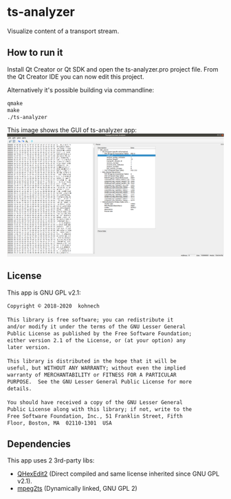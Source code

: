 # ts-analyzer
Visualize content of a transport stream.

## How to run it
Install Qt Creator or Qt SDK and open the ts-analyzer.pro project file.
From the Qt Creator IDE you can now edit this project.

Alternatively it's possible building via commandline:
    
    qmake
    make
    ./ts-analyzer


This image shows the GUI of ts-analyzer app:
![Ts Analyzer](images/ts-analyzer-gui.png)

## License
This app is GNU GPL v2.1:

    Copyright © 2018-2020  kohnech

    This library is free software; you can redistribute it
    and/or modify it under the terms of the GNU Lesser General
    Public License as published by the Free Software Foundation;
    either version 2.1 of the License, or (at your option) any 
    later version.

    This library is distributed in the hope that it will be 
    useful, but WITHOUT ANY WARRANTY; without even the implied 
    warranty of MERCHANTABILITY or FITNESS FOR A PARTICULAR 
    PURPOSE.  See the GNU Lesser General Public License for more 
    details.

    You should have received a copy of the GNU Lesser General 
    Public License along with this library; if not, write to the 
    Free Software Foundation, Inc., 51 Franklin Street, Fifth 
    Floor, Boston, MA  02110-1301  USA

## Dependencies
This app uses 2 3rd-party libs:

* [QHexEdit2](https://github.com/Simsys/qhexedit2) (Direct compiled and same license inherited since GNU GPL v2.1).
* [mpeg2ts](https://github.com/skullanbones/mpeg2ts) (Dynamically linked, GNU GPL 2)